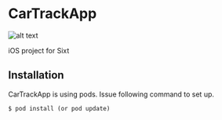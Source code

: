 # CarTrackApp

![alt text](https://travis-ci.org/batuorhanalp/CarTrackApp.svg?branch=master)

iOS project for Sixt

## Installation

CarTrackApp is using pods. Issue following command to set up.

    $ pod install (or pod update)